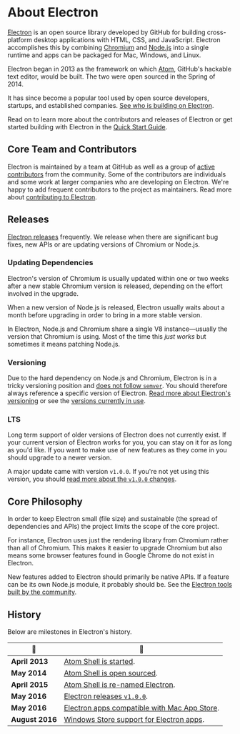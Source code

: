 # About Electron

[Electron](https://electronjs.org) is an open source library developed by GitHub
for building cross-platform desktop applications with HTML, CSS, and JavaScript.
Electron accomplishes this by combining
[Chromium](https://www.chromium.org/Home) and [Node.js](https://nodejs.org) into
a single runtime and apps can be packaged for Mac, Windows, and Linux.

Electron began in 2013 as the framework on which [Atom](https://atom.io),
GitHub's hackable text editor, would be built. The two were open sourced in the
Spring of 2014.

It has since become a popular tool used by open source developers, startups, and
established companies.
[See who is building on Electron](https://electronjs.org/apps).

Read on to learn more about the contributors and releases of Electron or get
started building with Electron in the [Quick Start Guide](quick-start.md).

## Core Team and Contributors

Electron is maintained by a team at GitHub as well as a group of
[active contributors](https://github.com/electron/electron/graphs/contributors)
from the community. Some of the contributors are individuals and some work at
larger companies who are developing on Electron. We're happy to add frequent
contributors to the project as maintainers. Read more about
[contributing to Electron](https://github.com/electron/electron/blob/master/CONTRIBUTING.md).

## Releases

[Electron releases](https://github.com/electron/electron/releases) frequently.
We release when there are significant bug fixes, new APIs or are updating
versions of Chromium or Node.js.

### Updating Dependencies

Electron's version of Chromium is usually updated within one or two weeks after
a new stable Chromium version is released, depending on the effort involved in
the upgrade.

When a new version of Node.js is released, Electron usually waits about a month
before upgrading in order to bring in a more stable version.

In Electron, Node.js and Chromium share a single V8 instance—usually the version
that Chromium is using. Most of the time this _just works_ but sometimes it
means patching Node.js.

### Versioning

Due to the hard dependency on Node.js and Chromium, Electron is in a tricky
versioning position and [does not follow `semver`](http://semver.org). You
should therefore always reference a specific version of Electron.
[Read more about Electron's versioning](https://electronjs.org/docs/tutorial/electron-versioning)
or see the
[versions currently in use](https://electronjs.org/#electron-versions).

### LTS

Long term support of older versions of Electron does not currently exist. If
your current version of Electron works for you, you can stay on it for as long
as you'd like. If you want to make use of new features as they come in you
should upgrade to a newer version.

A major update came with version `v1.0.0`. If you're not yet using this version,
you should
[read more about the `v1.0.0` changes](https://electronjs.org/blog/electron-1-0).

## Core Philosophy

In order to keep Electron small (file size) and sustainable (the spread of
dependencies and APIs) the project limits the scope of the core project.

For instance, Electron uses just the rendering library from Chromium rather than
all of Chromium. This makes it easier to upgrade Chromium but also means some
browser features found in Google Chrome do not exist in Electron.

New features added to Electron should primarily be native APIs. If a feature can
be its own Node.js module, it probably should be. See the
[Electron tools built by the community](https://electronjs.org/community).

## History

Below are milestones in Electron's history.

| :calendar:      | :tada:                                                                                                              |
| --------------- | ------------------------------------------------------------------------------------------------------------------- |
| **April 2013**  | [Atom Shell is started](https://github.com/electron/electron/commit/6ef8875b1e93787fa9759f602e7880f28e8e6b45).      |
| **May 2014**    | [Atom Shell is open sourced](http://blog.atom.io/2014/05/06/atom-is-now-open-source.html).                          |
| **April 2015**  | [Atom Shell is re-named Electron](https://github.com/electron/electron/pull/1389).                                  |
| **May 2016**    | [Electron releases `v1.0.0`](https://electronjs.org/blog/electron-1-0).                                             |
| **May 2016**    | [Electron apps compatible with Mac App Store](https://electronjs.org/docs/tutorial/mac-app-store-submission-guide). |
| **August 2016** | [Windows Store support for Electron apps](https://electronjs.org/docs/tutorial/windows-store-guide).                |
